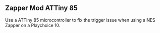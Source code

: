 ## Zapper Mod ATTiny 85

Use a ATTiny 85 microcontroller to fix the trigger issue when using a NES Zapper on a Playchoice 10.